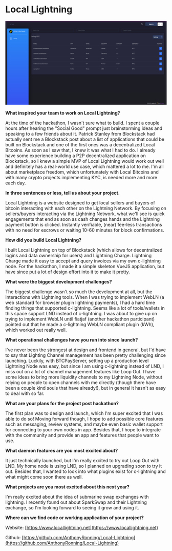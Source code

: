 # Local Lightning

![Locallightning.net](../../.gitbook/assets/local-lightning.png)

**What inspired your team to work on Local Lightning?**

At the time of the hackathon, I wasn't sure what to build. I spent a couple hours after hearing the "Social Good" prompt just brainstorming ideas and speaking to a few friends about it. Patrick Stanley from Blockstack had actually sent me a Blockstack post about a list of applications that could be built on Blockstack and one of the first ones was a decentralized Local Bitcoins. As soon as I saw that, I knew it was what I had to do. I already have some experience building a P2P decentralized application on Blockstack, so I knew a simple MVP of Local Lightning would work out well and definitely has a real-world use case, which mattered a lot to me. I'm all about marketplace freedom, which unfortunately with Local Bitcoins and with many crypto projects implementing KYC, is needed more and more each day.

**In three sentences or less, tell us about your project.**

Local Lightning is a website designed to get local sellers and buyers of bitcoin interacting with each other on the Lightning Network. By focusing on sellers/buyers interacting via the Lightning Network, what we'll see is quick engagements that end as soon as cash changes hands and the Lightning payment button is clicked. Instantly verifiable, \(near\) fee-less transactions with no need for escrows or waiting 10-60 minutes for block confirmations.

**How did you build Local Lightning?**  
  
I built Local Lightning on top of Blockstack \(which allows for decentralized logins and data ownership for users\) and Lightning Charge. Lightning Charge made it easy to accept and query invoices via my own c-lightning node. For the hackathon, I made it a simple skeleton VueJS application, but have since put a lot of design effort into it to make it pretty.

**What were the biggest development challenges?**  
  
The biggest challenge wasn't so much the development at all, but the interactions with Lightning tools. When I was trying to implement WebLN \(a web standard for browser plugin lightning payments\), I had a hard time finding things that supported c-lightning. Seems like a lot of tools/wallets in this space support LND instead of c-lightning. I was about to give up on trying to implement WebLN until fiatjaf \(another hackathon participant\) pointed out that he made a c-lightning WebLN compliant plugin \(kWh\), which worked out really well.  
  
**What operational challenges have you run into since launch?**  
  
I've never been the strongest at design and frontend in general, but I'd have to say that Lighting Channel management has been pretty challenging since launching. Luckily, with BTCPayServer, setting up a production level Lightning Node was easy, but since I am using c-lightning instead of LND, I miss out on a lot of channel management features like Loop Out. I have some ideas to bring more liquidity channels to my Lightning Node, without relying on people to open channels with me directly \(though there have been a couple kind souls that have already!\), but in general it hasn't as easy to deal with so far.  
  
**What are your plans for the project post hackathon?**

The first plan was to design and launch, which I'm super excited that I was able to do so! Moving forward though, I hope to add possible core features such as messaging, review systems, and maybe even basic wallet support for connecting to your own nodes in app. Besides that, I hope to integrate with the community and provide an app and features that people want to use.  


**What daemon features are you most excited about?**

It just technically launched, but I'm really excited to try out Loop Out with LND. My home node is using LND, so I planned on upgrading soon to try it out. Besides that, I wanted to look into what plugins exist for c-lightning and what might come soon there as well.  


**What projects are you most excited about this next year?**

I'm really excited about the idea of submarine swap exchanges with lightning. I recently found out about SparkSwap and their Lightning exchange, so I'm looking forward to seeing it grow and using it.  


**Where can we find code or working application of your project?**

Website: [https://www.locallightning.net](https://www.locallightning.net)

Github: [https://github.com/AnthonyRonning/Local-Lightning](https://github.com/AnthonyRonning/Local-Lightning)  


